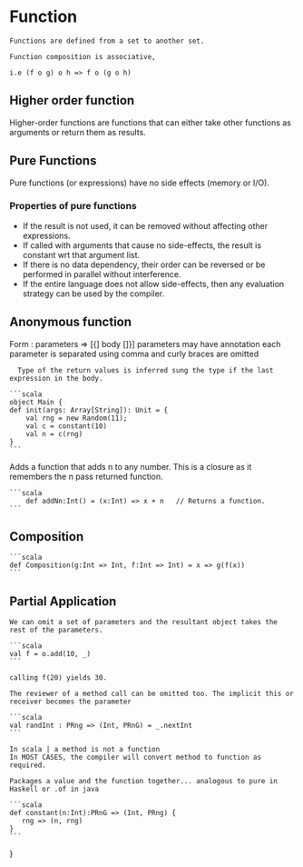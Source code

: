 # Function

    Functions are defined from a set to another set.

    Function composition is associative,

    i.e (f o g) o h => f o (g o h)

## Higher order function

Higher-order functions are functions that can either take other functions as arguments or return them as results.

## Pure Functions

Pure functions (or expressions) have no side effects (memory or I/O).

### Properties of pure functions

* If the result is not used, it can be removed without affecting other expressions.
* If called with arguments that cause no side-effects, the result is constant wrt that argument list.
* If there is no data dependency, their order can be reversed or be performed in parallel without interference.
* If the entire language does not allow side-effects, then any evaluation strategy can be used by the compiler.

## Anonymous function

  Form :  parameters => [{] body []}]
      parameters may have annotation each parameter is separated using comma and curly braces are omitted

      Type of the return values is inferred sung the type if the last expression in the body.

    ```scala
    object Main {
    def init(args: Array[String]): Unit = {
        val rng = new Random(11);
        val c = constant(10)
        val n = c(rng)
    }
    ```

Adds a function that adds n to any number. This is a closure as it remembers the n pass returned function.

    ```scala
        def addNn:Int() = (x:Int) => x + n   // Returns a function.
    ```

## Composition

    ```scala
    def Composition(g:Int => Int, f:Int => Int) = x => g(f(x))
    ```

## Partial Application

    We can omit a set of parameters and the resultant object takes the rest of the parameters.

    ```scala
    val f = o.add(10, _)
    ```

    calling f(20) yields 30.

    The reviewer of a method call can be omitted too. The implicit this or receiver becomes the parameter

    ```scala
    val randInt : PRng => (Int, PRnG) = _.nextInt
    ```

    In scala | a method is not a function
    In MOST CASES, the compiler will convert method to function as required.

    Packages a value and the function together... analogous to pure in Haskell or .of in java

    ```scala
    def constant(n:Int):PRnG => (Int, PRng) {
       rng => (n, rng)
    }
    ```
}
